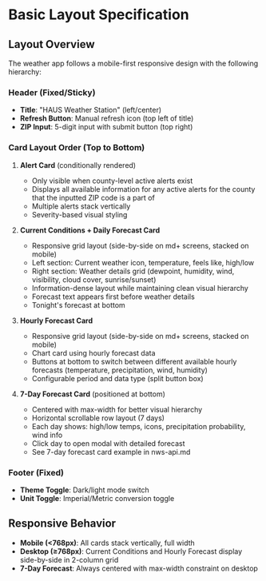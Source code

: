 # Basic Layout Specification

## Layout Overview

The weather app follows a mobile-first responsive design with the following hierarchy:

### Header (Fixed/Sticky)
- **Title**: "HAUS Weather Station" (left/center)
- **Refresh Button**: Manual refresh icon (top left of title)
- **ZIP Input**: 5-digit input with submit button (top right)

### Card Layout Order (Top to Bottom)

1. **Alert Card** (conditionally rendered)
   - Only visible when county-level active alerts exist
   - Displays all available information for any active alerts for the county that the inputted ZIP code is a part of
   - Multiple alerts stack vertically
   - Severity-based visual styling

2. **Current Conditions + Daily Forecast Card**
   - Responsive grid layout (side-by-side on md+ screens, stacked on mobile)
   - Left section: Current weather icon, temperature, feels like, high/low
   - Right section: Weather details grid (dewpoint, humidity, wind, visibility, cloud cover, sunrise/sunset)
   - Information-dense layout while maintaining clean visual hierarchy
   - Forecast text appears first before weather details
   - Tonight's forecast at bottom

3. **Hourly Forecast Card**
   - Responsive grid layout (side-by-side on md+ screens, stacked on mobile)
   - Chart card using hourly forecast data
   - Buttons at bottom to switch between different available hourly forecasts (temperature, precipitation, wind, humidity)
   - Configurable period and data type (split button box)

4. **7-Day Forecast Card** (positioned at bottom)
   - Centered with max-width for better visual hierarchy
   - Horizontal scrollable row layout (7 days)
   - Each day shows: high/low temps, icons, precipitation probability, wind info
   - Click day to open modal with detailed forecast
   - See 7-day forecast card example in nws-api.md

### Footer (Fixed)
- **Theme Toggle**: Dark/light mode switch
- **Unit Toggle**: Imperial/Metric conversion toggle

## Responsive Behavior

- **Mobile (<768px)**: All cards stack vertically, full width
- **Desktop (≥768px)**: Current Conditions and Hourly Forecast display side-by-side in 2-column grid
- **7-Day Forecast**: Always centered with max-width constraint on desktop